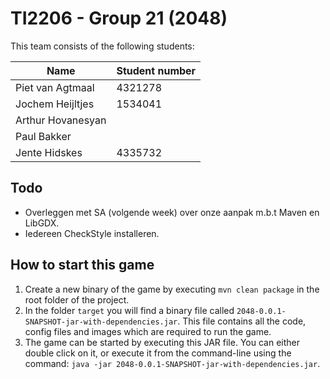 # TI2206 - Group 21 (2048)

This team consists of the following students:

| Name                 | Student number |
|----------------------|----------------|
| Piet van Agtmaal     | 4321278        |
| Jochem Heijltjes     | 1534041        |
| Arthur Hovanesyan    |
| Paul Bakker          |
| Jente Hidskes        | 4335732        |

## Todo

* Overleggen met SA (volgende week) over onze aanpak m.b.t Maven en LibGDX.
* Iedereen CheckStyle installeren.

## How to start this game

1. Create a new binary of the game by executing `mvn clean package` in the root folder of the project.
2. In the folder `target` you will find a binary file called `2048-0.0.1-SNAPSHOT-jar-with-dependencies.jar`. This file contains all the code, config files and images which are required to run the game.
3. The game can be started by executing this JAR file. You can either double click on it, or execute it from the command-line using the command: `java -jar 2048-0.0.1-SNAPSHOT-jar-with-dependencies.jar`.
